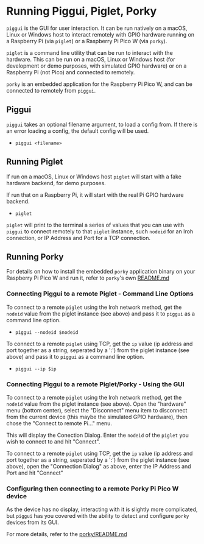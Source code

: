 # Running Piggui, Piglet, Porky

`piggui` is the GUI for user interaction. It can be run natively on a macOS, Linux or Windows host to interact
remotely with GPIO hardware running on a Raspberry Pi (via `piglet`) or a Raspberry Pi Pico W (via `porky`).

`piglet` is a command line utility that can be run to interact with the hardware. This can
be run on a macOS, Linux or Windows host (for development or demo purposes, with simulated GPIO hardware) or on
a Raspberry Pi (not Pico) and connected to remotely.

`porky` is an embedded application for the Raspberry Pi Pico W, and can be connected to remotely from `piggui`.

## Piggui

`piggui` takes an optional filename argument, to load a config from. If there is an error
loading a config, the default config will be used.

- `piggui <filename>`

## Running Piglet

If run on a macOS, Linux or Windows host `piglet` will start with a fake hardware backend, for demo purposes.

If run that on a Raspberry Pi, it will start with the real Pi GPIO hardware backend.

- `piglet`

`piglet` will print to the terminal a series of values that you can use with `piggui` to connect remotely to that
`piglet` instance, such `nodeid` for an Iroh connection, or IP Address and Port for a TCP connection.

## Running Porky

For details on how to install the embedded `porky` application binary on your Raspberry Pi Pico W and run it, refer
to `porky`'s own [README.md](porky/README.md)

### Connecting Piggui to a remote Piglet - Command Line Options

To connect to a remote `piglet` using the Iroh network method, get the `nodeid` value from the piglet instance (see
above)
and pass it to
`piggui` as a command line option.

- `piggui --nodeid $nodeid`

To connect to a remote `piglet` using TCP, get the `ip` value (ip address and port together as a string, seperated by a
':') from the piglet instance (see above) and pass it to `piggui` as a command line option.

- `piggui --ip $ip`

### Connecting Piggui to a remote Piglet/Porky - Using the GUI

To connect to a remote `piglet` using the Iroh network method, get the `nodeid` value from the piglet instance (see
above).
Open the "hardware" menu (bottom center), select the "Disconnect" menu item to disconnect from the current device
(this maybe the simulated GPIO hardware), then chose the "Connect to remote Pi..." menu.

This will display the Conection Dialog. Enter the `nodeid` of the `piglet` you wish to connect to and hit "Connect".

To connect to a remote `piglet` using TCP, get the `ip` value (ip address and port together as a string, seperated by a
':') from the piglet instance (see above), open the "Connection Dialog" as above, enter the IP Address and Port and
hit "Connect"

### Configuring then connecting to a remote Porky Pi Pico W device

As the device has no display, interacting with it is slightly more complicated, but `piggui` has you covered with
the ability to detect and configure `porky` devices from its GUI.

For more details, refer to the [porky/README.md](porky/README.md)